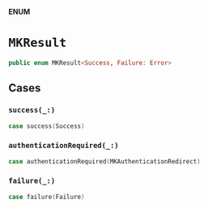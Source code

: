**ENUM**

# `MKResult`

```swift
public enum MKResult<Success, Failure: Error>
```

## Cases
### `success(_:)`

```swift
case success(Success)
```

### `authenticationRequired(_:)`

```swift
case authenticationRequired(MKAuthenticationRedirect)
```

### `failure(_:)`

```swift
case failure(Failure)
```
